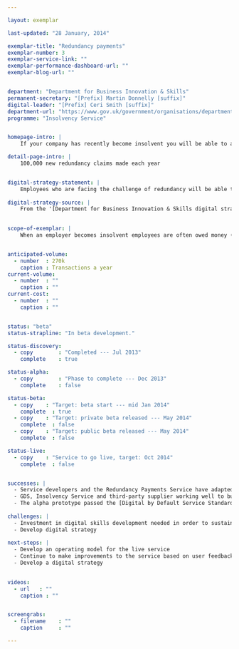 ```yaml
---

layout: exemplar

last-updated: "28 January, 2014"

exemplar-title: "Redundancy payments"
exemplar-number: 3
exemplar-service-link: ""
exemplar-performance-dashboard-url: ""
exemplar-blog-url: ""


department: "Department for Business Innovation & Skills"
permanent-secretary: "[Prefix] Martin Donnelly [suffix]"
digital-leader: "[Prefix] Ceri Smith [suffix]"
department-url: "https://www.gov.uk/government/organisations/department-for-business-innovation-skills"
programme: "Insolvency Service"


homepage-intro: |
    If your company has recently become insolvent you will be able to apply for redundancy payment online

detail-page-intro: |
    100,000 new redundancy claims made each year


digital-strategy-statement: |
    Employees who are facing the challenge of redundancy will be able to apply for and access financial support from Government in a more immediate and easy to navigate manner than current channels allow, as will the insolvency practitioners administering cases.
    
digital-strategy-source: |
    From the '[Department for Business Innovation & Skills digital strategy](http://discuss.bis.gov.uk/digitalstrategy/page/7/)' --- December 2012
    

scope-of-exemplar: |
    When an employer becomes insolvent employees are often owed money (especially for redundancy pay). The Redundancy Payments Service processes claims for statutory redundancy payments, which are paid from the National Insurance Fund (NIF). The current claim process is largely paper based, which leads to unnecessary cost and increased potential for errors and delays. The scope of the exemplar is to create a digital claim process that will reduce the handling of paper, identify potential problems within claims so that they may be resolved more quickly, and increase confidence and trust in the system for both claimants and insolvency practitioners.


anticipated-volume:
  - number  : 270k
    caption : Transactions a year
current-volume:
  - number  : ""
    caption : ""
current-cost:
  - number  : ""
    caption : ""


status: "beta"
status-strapline: "In beta development."

status-discovery:
  - copy        : "Completed --- Jul 2013"
    complete    : true

status-alpha:
  - copy        : "Phase to complete --- Dec 2013"
    complete    : false

status-beta:
  - copy    : "Target: beta start --- mid Jan 2014"
    complete  : true
  - copy    : "Target: private beta released --- May 2014"
    complete  : false
  - copy    : "Target: public beta released --- May 2014"
    complete  : false

status-live:
  - copy    : "Service to go live, target: Oct 2014"
    complete  : false


successes: |
  - Service developers and the Redundancy Payments Service have adapted well to [agile development](https://www.gov.uk/service-manual/agile)
  - GDS, Insolvency Service and third-party supplier working well to build the service
  - The alpha prototype passed the [Digital by Default Service Standard](https://www.gov.uk/service-manual/digital-by-default) assessment
  
challenges: |
  - Investment in digital skills development needed in order to sustain the service
  - Develop digital strategy 
 
next-steps: |
  - Develop an operating model for the live service
  - Continue to make improvements to the service based on user feedback 
  - Develop a digital strategy 
  

videos:
  - url   : ""
    caption : ""


screengrabs:
  - filename    : ""
    caption     : ""

---
```




